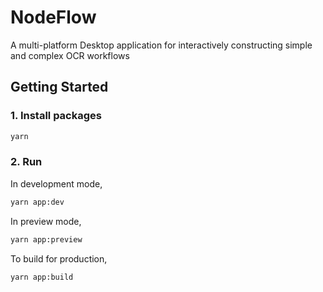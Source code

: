 # NodeFlow

A multi-platform Desktop application for interactively constructing simple and complex OCR workflows

## Getting Started

### 1. Install packages

```bash
yarn
```

### 2. Run

In development mode,

```bash
yarn app:dev
```

In preview mode,

```bash
yarn app:preview
```

To build for production,

```bash
yarn app:build
```
